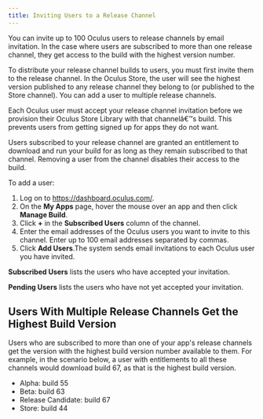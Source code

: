 ```yaml
---
title: Inviting Users to a Release Channel
---
```

You can invite up to 100 Oculus users to release channels by email invitation. In the case where users are subscribed to more than one release channel, they get access to the build with the highest version number.

To distribute your release channel builds to users, you must first invite them to the release channel. In the Oculus Store, the user will see the highest version published to any release channel they belong to (or published to the Store channel). You can add a user to multiple release channels.

Each Oculus user must accept your release channel invitation before we provision their Oculus Store Library with that channelâ€™s build. This prevents users from getting signed up for apps they do not want.

Users subscribed to your release channel are granted an entitlement to download and run your build for as long as they remain subscribed to that channel. Removing a user from the channel disables their access to the build.

To add a user:

1. Log on to <https://dashboard.oculus.com/>.
2. On the **My Apps** page, hover the mouse over an app and then click **Manage Build**.
3. Click **+** in the **Subscribed Users** column of the channel.
4. Enter the email addresses of the Oculus users you want to invite to this channel. Enter up to 100 email addresses separated by commas.
5. Click **Add Users**.The system sends email invitations to each Oculus user you have invited.


**Subscribed Users** lists the users who have accepted your invitation.

**Pending Users** lists the users who have not yet accepted your invitation.

## Users With Multiple Release Channels Get the Highest Build Version

Users who are subscribed to more than one of your app's release channels get the version with the highest build version number available to them. For example, in the scenario below, a user with entitlements to all these channels would download build 67, as that is the highest build version.

* Alpha: build 55
* Beta: build 63
* Release Candidate: build 67
* Store: build 44
